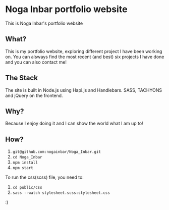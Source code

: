 # Noga Inbar portfolio website
This is Noga Inbar's portfolio website

## What?
This is my portfolio website, exploring different project I have been working on. You can alsways find the most recent (and best) six projects I have done and you can also contact me!

## The Stack
The site is built in Node.js using Hapi.js and Handlebars. SASS, TACHYONS and jQuery on the frontend. 

## Why?
Because I enjoy doing it and I can show the world what I am up to!

## How?

1. ``` git@github.com:nogainbar/Noga_Inbar.git ```
2. ``` cd Noga_Inbar ```
3. ``` npm install ```
4. ``` npm start ```

To run the css(scss) file, you need to:

1. ``` cd public/css ```
2. ``` sass --watch stylesheet.scss:stylesheet.css ```


:)






